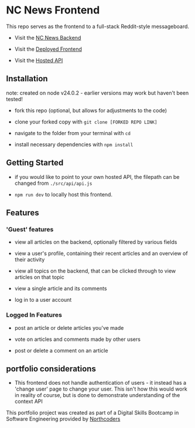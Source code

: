 # NC News Frontend

This repo serves as the frontend to a full-stack Reddit-style messageboard.

- Visit the [NC News Backend](https://github.com/laureneyfs/NC-News)

- Visit the [Deployed Frontend](https://nc-news-lauren.netlify.app/)

- Visit the [Hosted API](https://nc-news-3uk2.onrender.com/api/)

## Installation

note: created on node v24.0.2 - earlier versions may work but haven't been tested!

- fork this repo (optional, but allows for adjustments to the code)

- clone your forked copy with `git clone [FORKED REPO LINK]`

- navigate to the folder from your terminal with `cd`

- install necessary dependencies with `npm install`

## Getting Started

- if you would like to point to your own hosted API, the filepath can be changed from `./src/api/api.js`

- `npm run dev` to locally host this frontend.

## Features

### 'Guest' features

- view all articles on the backend, optionally filtered by various fields

- view a user's profile, containing their recent articles and an overview of their activity

- view all topics on the backend, that can be clicked through to view articles on that topic

- view a single article and its comments

- log in to a user account

### Logged In Features

- post an article or delete articles you've made

- vote on articles and comments made by other users

- post or delete a comment on an article

## portfolio considerations

- This frontend does not handle authentication of users - it instead has a 'change user' page to change your user. This isn't how this would work in reality of course, but is done to demonstrate understanding of the context API

This portfolio project was created as part of a Digital Skills Bootcamp in Software Engineering provided by [Northcoders](https://northcoders.com/)
